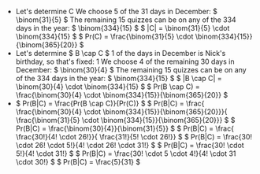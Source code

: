 <ul>
<li> Let's determine C 
We choose 5 of the 31 days in December: $ \binom{31}{5} $ 
The remaining 15 quizzes can be on any of the 334 days in the year: $ \binom{334}{15} $ 
$ |C| = \binom{31}{5} \cdot \binom{334}{15} $ 
$ Pr(C) = \frac{\binom{31}{5} \cdot \binom{334}{15}}{\binom{365}{20}} $
<li> Let's determine $ B \cap C $ 
1 of the days in December is Nick's birthday, so that's fixed: 1 
We choose 4 of the remaining 30 days in December: $ \binom{30}{4} $ 
The remaining 15 quizzes can be on any of the 334 days in the year: $ \binom{334}{15} $ 
$ |B \cap C| = \binom{30}{4} \cdot \binom{334}{15} $ 
$ Pr(B \cap C) = \frac{\binom{30}{4} \cdot \binom{334}{15}}{\binom{365}{20}} $
<li> $ Pr(B|C) = \frac{Pr(B \cap C)}{Pr(C)} $ 
$ Pr(B|C) = \frac{ \frac{\binom{30}{4} \cdot \binom{334}{15}}{\binom{365}{20}}}{ \frac{\binom{31}{5} \cdot \binom{334}{15}}{\binom{365}{20}}} $ 
$ Pr(B|C) = \frac{\binom{30}{4}}{\binom{31}{5}} $ 
$ Pr(B|C) = \frac{ \frac{30!}{4! \cdot 26!}}{ \frac{31!}{5! \cdot 26!}} $ 
$ Pr(B|C) = \frac{30! \cdot 26! \cdot 5!}{4! \cdot 26! \cdot 31!} $ 
$ Pr(B|C) = \frac{30! \cdot 5!}{4! \cdot 31!} $ 
$ Pr(B|C) = \frac{30! \cdot 5 \cdot 4!}{4! \cdot 31 \cdot 30!} $ 
$ Pr(B|C) = \frac{5}{31} $
</ul>
